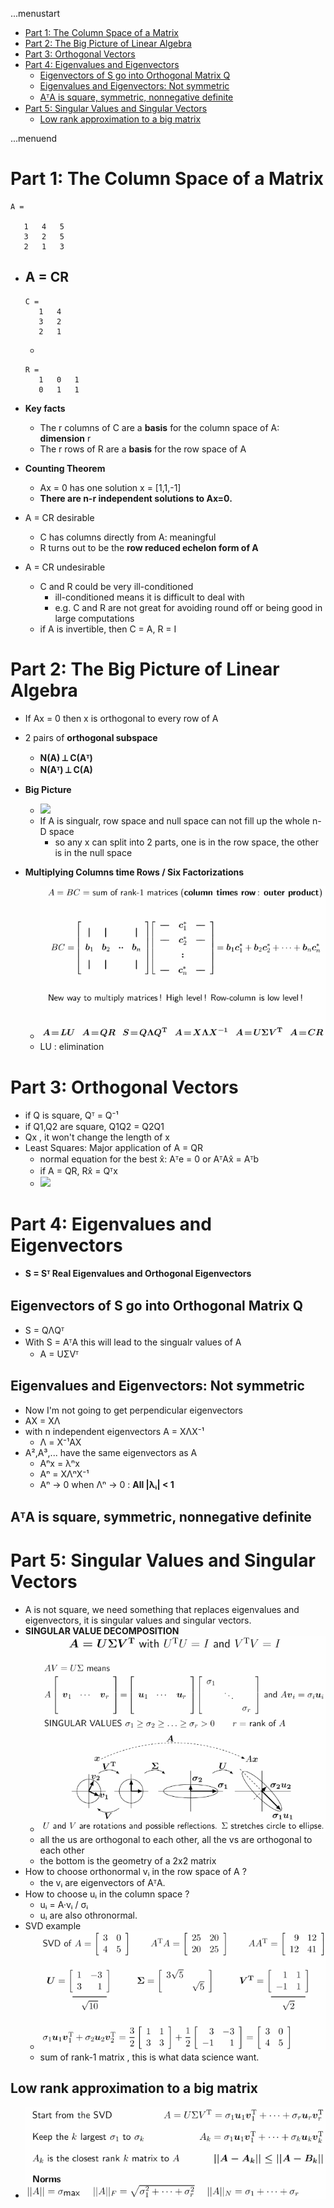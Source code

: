 ...menustart

 - [Part 1: The Column Space of a Matrix](#2b5fb5172d609c51c767a27f5ad390d0)
 - [Part 2: The Big Picture of Linear Algebra](#34cff108da517ed4b0d8484280f95554)
 - [Part 3: Orthogonal Vectors](#a11c7c4055d707cb2268f8ac7bc0f9a7)
 - [Part 4: Eigenvalues and Eigenvectors](#1aa6f915d5f24977e2cdd346a923dde6)
     - [Eigenvectors of S go into Orthogonal Matrix Q](#84d19e75f92868fc4a46bb2f544d5b09)
     - [Eigenvalues and Eigenvectors:  Not symmetric](#4e6b8315b53bb0ddcafdef484959a882)
     - [AᵀA is square, symmetric, nonnegative definite](#901296be65b54f663cb2cf80743a391c)
 - [Part 5: Singular Values and Singular Vectors](#d55dcf6b90867473b4114bc94a455420)
     - [Low rank approximation to a big matrix](#d6e287a3d85e85c9056e240bb9c7a972)

...menuend


<h2 id="2b5fb5172d609c51c767a27f5ad390d0"></h2>


# Part 1: The Column Space of a Matrix


```
A =

   1   4   5
   3   2   5
   2   1   3
```

- A = CR
    - 
    ```
    C = 
       1   4
       3   2
       2   1
    ```
    - 
    ```
    R =
       1   0   1
       0   1   1
    ```
- **Key facts**
    - The r columns of C are a **basis** for the column space of A: **dimension** r
    - The r rows of R are a **basis** for the row space of A
- **Counting Theorem**
    - Ax = 0 has one solution x = [1,1,-1]
    - **There are n-r independent solutions to Ax=0.**

- A = CR  desirable
    - C has columns directly from A: meaningful
    - R turns out to be the **row reduced echelon form of A**
- A = CR undesirable
    - C and R could be very ill-conditioned
        - ill-conditioned means it is difficult to deal with
        - e.g. C and R are not great for avoiding round off or being good in large computations 
    - if A is invertible, then C = A, R = I


<h2 id="34cff108da517ed4b0d8484280f95554"></h2>


# Part 2: The Big Picture of Linear Algebra

- If Ax = 0 then x is orthogonal to every row of A
- 2 pairs of **orthogonal subspace**
    - **N(A)  ⟂ C(Aᵀ)**
    - **N(Aᵀ) ⟂  C(A)**
- **Big Picture**
    - ![](../imgs/LA_Figure_3.4.png)
    - If A is singualr, row space and null space can not fill up the whole n-D space
        - so any x can split into 2 parts, one is in the row space, the other is in the null space

- **Multiplying Columns time Rows / Six Factorizations**
    - ![](../imgs/LA_1806_2020_multiply.png)
    - LU : elimination


<h2 id="a11c7c4055d707cb2268f8ac7bc0f9a7"></h2>


# Part 3: Orthogonal Vectors

- if Q is square,  Qᵀ = Q⁻¹
- if Q1,Q2 are square, Q1Q2 = Q2Q1
- Qx , it won't change the length of x
- Least Squares:  Major application of A = QR 
    - normal equation for the best x̂:  Aᵀe = 0  or AᵀAx̂ = Aᵀb
    - if A = QR, Rx̂ = Qᵀx
    - ![](../imgs/LA_F3.8.png)


<h2 id="1aa6f915d5f24977e2cdd346a923dde6"></h2>


# Part 4: Eigenvalues and Eigenvectors

- **S = Sᵀ  Real Eigenvalues and Orthogonal Eigenvectors**

<h2 id="84d19e75f92868fc4a46bb2f544d5b09"></h2>


## Eigenvectors of S go into Orthogonal Matrix Q

- S = QΛQᵀ
- With S = AᵀA this will lead to the singualr values of A
    - A = UΣVᵀ


<h2 id="4e6b8315b53bb0ddcafdef484959a882"></h2>


## Eigenvalues and Eigenvectors:  Not symmetric 

- Now I'm not going to get perpendicular eigenvectors
- AX = XΛ
- with n independent eigenvectors A = XΛX⁻¹
    - Λ = X⁻¹AX
- A²,A³,... have the same eigenvectors as A
    - Aⁿx = λⁿx
    - Aⁿ = XΛⁿX⁻¹
    - Aⁿ → 0  when Λⁿ → 0 : **All |λᵢ| < 1**

<h2 id="901296be65b54f663cb2cf80743a391c"></h2>


## AᵀA is square, symmetric, nonnegative definite


<h2 id="d55dcf6b90867473b4114bc94a455420"></h2>


# Part 5: Singular Values and Singular Vectors

- A is not square, we need something that replaces eigenvalues and eigenvectors, it is singular values and singular vectors.
- **SINGULAR VALUE DECOMPOSITION**
    - ![](../imgs/LA_1806_2020_svd.png)
    - all the us are orthogonal to each other,  all the vs are orthogonal to each other
    - the bottom is the geometry of a 2x2 matrix
- How to choose orthonormal vᵢ in the row space of A ?
    - the vᵢ are eigenvectors of AᵀA.
- How to choose uᵢ in the column space ?
    - uᵢ = A·vᵢ / σᵢ
    - uᵢ are also othronormal.
- SVD example
    - ![](../imgs/LA_1806_2020_svd_example.png)
    - sum of rank-1 matrix , this is what data science want.

<h2 id="d6e287a3d85e85c9056e240bb9c7a972"></h2>


## Low rank approximation to a big matrix

- ![](../imgs/LA_1806_2020_svd_approxi.png)





